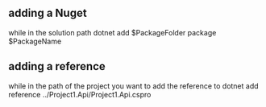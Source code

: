 ## adding a Nuget 

while in the solution path 
    dotnet add $PackageFolder package $PackageName 

## adding a reference 

while in the path of the project you want to add the reference to
    dotnet add reference ../Project1.Api/Project1.Api.cspro